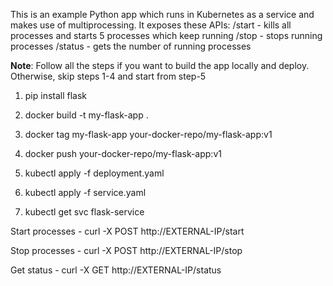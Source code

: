 This is an example Python app which runs in Kubernetes as a service and makes use of multiprocessing. It exposes these APIs:
    /start - kills all processes and starts 5 processes which keep running
    /stop - stops running processes
    /status - gets the number of running processes

**Note**: Follow all the steps if you want to build the app locally and deploy. Otherwise, skip steps 1-4 and start from step-5

1. pip install flask

2. docker build -t my-flask-app .

3. docker tag my-flask-app your-docker-repo/my-flask-app:v1

4. docker push your-docker-repo/my-flask-app:v1

5. kubectl apply -f deployment.yaml

6. kubectl apply -f service.yaml

7. kubectl get svc flask-service

Start processes - curl -X POST http://EXTERNAL-IP/start

Stop processes - curl -X POST http://EXTERNAL-IP/stop

Get status - curl -X GET http://EXTERNAL-IP/status
